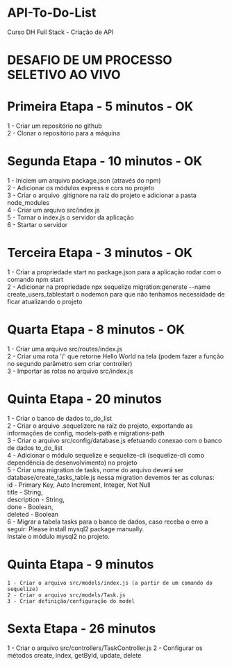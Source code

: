 # API-To-Do-List
Curso DH Full Stack - Criação de API

# DESAFIO DE UM PROCESSO SELETIVO AO VIVO

# Primeira Etapa - 5 minutos - OK
  1 - Criar um repositório no github <br/>
  2 - Clonar o repositório para a máquina <br/>
 
# Segunda Etapa - 10 minutos - OK
  1 - Iniciem um arquivo package.json (através do npm) <br/>
  2 - Adicionar os módulos express e cors no projeto <br/>
  3 - Criar o arquivo .gitignore na raíz do projeto e adicionar a pasta node_modules <br/>
  4 - Criar um arquivo src/index.js <br/>
  5 - Tornar o index.js o servidor da aplicação <br/>
  6 - Startar o servidor <br/>

# Terceira Etapa - 3 minutos - OK
  1 - Criar a propriedade start no package.json para a aplicação rodar com o comando npm start <br/>
  2 - Adicionar na propriedade npx sequelize migration:generate --name create_users_tablestart o nodemon para que não tenhamos necessidade de ficar atualizando o projeto <br/>

# Quarta Etapa - 8 minutos - OK
  1 - Criar uma arquivo src/routes/index.js <br/>
  2 - Criar uma rota '/' que retorne Hello World na tela (podem fazer a função no segundo parâmetro sem criar controller) <br/>
  3 - Importar as rotas no arquivo src/index.js

# Quinta Etapa - 20 minutos 
  1 - Criar o banco de dados to_do_list <br/>
  2 - Criar o arquivo .sequelizerc na raíz do projeto, exportando as informações de config, models-path e migrations-path <br/> 
  3 - Criar o arquivo src/config/database.js efetuando conexao com o banco de dados to_do_list <br/> 
  4 - Adicionar o módulo sequelize e sequelize-cli (sequelize-cli como dependência de desenvolvimento) no projeto<br/> 
  5 - Criar uma migration de tasks, nome do arquivo deverá ser database/create_tasks_table.js nessa migration devemos ter as colunas: <br/> 
    id - Primary Key, Auto Increment, Integer, Not Null <br/>
    title - String, <br/>
    description - String, <br/>
    done - Boolean, <br/>
    deleted - Boolean <br/> 
  6 - Migrar a tabela tasks para o banco de dados, caso receba
  o erro a seguir: Please install mysql2 package manually. <br/>
  Instale o módulo mysql2 no projeto. <br/>

  # Quinta Etapa - 9 minutos
    1 - Criar o arquivo src/models/index.js (a partir de um comando do sequelize)
    2 - Criar o arquivo src/models/Task.js
    3 - Criar definição/configuração do model

  # Sexta Etapa - 26 minutos
  1 - Criar o arquivo src/controllers/TaskController.js
  2 - Configurar os métodos create, index, getById, update, delete
